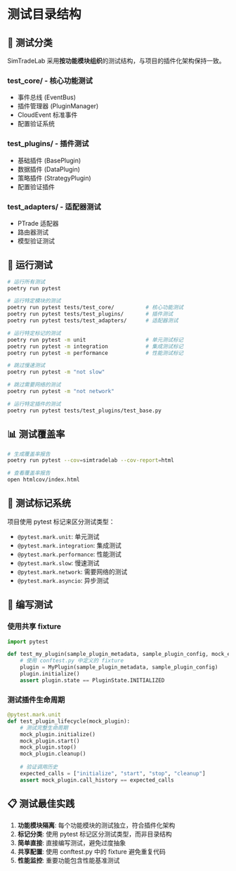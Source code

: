 # 测试目录结构

## 📁 测试分类

SimTradeLab 采用**按功能模块组织**的测试结构，与项目的插件化架构保持一致。

### test_core/ - 核心功能测试
- 事件总线 (EventBus)
- 插件管理器 (PluginManager)  
- CloudEvent 标准事件
- 配置验证系统

### test_plugins/ - 插件测试
- 基础插件 (BasePlugin)
- 数据插件 (DataPlugin)
- 策略插件 (StrategyPlugin)
- 配置验证插件

### test_adapters/ - 适配器测试
- PTrade 适配器
- 路由器测试
- 模型验证测试

## 🏃 运行测试

```bash
# 运行所有测试
poetry run pytest

# 运行特定模块的测试
poetry run pytest tests/test_core/          # 核心功能测试
poetry run pytest tests/test_plugins/       # 插件测试
poetry run pytest tests/test_adapters/      # 适配器测试

# 运行特定标记的测试
poetry run pytest -m unit                   # 单元测试标记
poetry run pytest -m integration            # 集成测试标记
poetry run pytest -m performance            # 性能测试标记

# 跳过慢速测试
poetry run pytest -m "not slow"

# 跳过需要网络的测试
poetry run pytest -m "not network"

# 运行特定插件的测试
poetry run pytest tests/test_plugins/test_base.py
```

## 📊 测试覆盖率

```bash
# 生成覆盖率报告
poetry run pytest --cov=simtradelab --cov-report=html

# 查看覆盖率报告
open htmlcov/index.html
```

## 🎯 测试标记系统

项目使用 pytest 标记来区分测试类型：

- `@pytest.mark.unit`: 单元测试
- `@pytest.mark.integration`: 集成测试
- `@pytest.mark.performance`: 性能测试
- `@pytest.mark.slow`: 慢速测试
- `@pytest.mark.network`: 需要网络的测试
- `@pytest.mark.asyncio`: 异步测试

## 🔧 编写测试

### 使用共享 fixture

```python
import pytest

def test_my_plugin(sample_plugin_metadata, sample_plugin_config, mock_event_bus):
    # 使用 conftest.py 中定义的 fixture
    plugin = MyPlugin(sample_plugin_metadata, sample_plugin_config)
    plugin.initialize()
    assert plugin.state == PluginState.INITIALIZED
```

### 测试插件生命周期

```python
@pytest.mark.unit
def test_plugin_lifecycle(mock_plugin):
    # 测试完整生命周期
    mock_plugin.initialize()
    mock_plugin.start()
    mock_plugin.stop()
    mock_plugin.cleanup()
    
    # 验证调用历史
    expected_calls = ["initialize", "start", "stop", "cleanup"]
    assert mock_plugin.call_history == expected_calls
```

## 📋 测试最佳实践

1. **功能模块隔离**: 每个功能模块的测试独立，符合插件化架构
2. **标记分类**: 使用 pytest 标记区分测试类型，而非目录结构
3. **简单直接**: 直接编写测试，避免过度抽象
4. **共享配置**: 使用 conftest.py 中的 fixture 避免重复代码
5. **性能监控**: 重要功能包含性能基准测试
